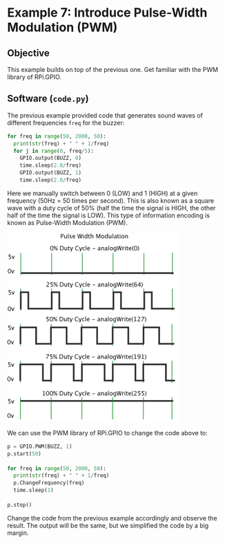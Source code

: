 # Example 7: Introduce Pulse-Width Modulation (PWM)

## Objective

This example builds on top of the previous one.
Get familiar with the PWM library of RPi.GPIO.

## Software (`code.py`)

The previous example provided code that generates sound waves of different frequencies `freq` for the buzzer:

``` python
for freq in range(50, 2000, 50):
  print(str(freq) + " " + 1/freq)
  for j in range(0, freq/5):
    GPIO.output(BUZZ, 0)
    time.sleep(2.0/freq)
    GPIO.output(BUZZ, 1)
    time.sleep(2.0/freq)
```

Here we manually switch between 0 (LOW) and 1 (HIGH) at a given frequency (50Hz = 50 times per second). This is also known as a square wave with a duty cycle of 50% (half the time the signal is HIGH, the other half of the time the signal is LOW). This type of information encoding is known as Pulse-Width Modulation (PWM).

![Image of PWM](pwm.gif)

We can use the PWM library of RPi.GPIO to change the code above to:

``` python
p = GPIO.PWM(BUZZ, 1)
p.start(50)

for freq in range(50, 2000, 50):
  print(str(freq) + " " + 1/freq)
  p.ChangeFrequency(freq)
  time.sleep(1)

p.stop()
```

Change the code from the previous example accordingly and observe the result. The output will be the same, but we simplified the code by a big margin.
